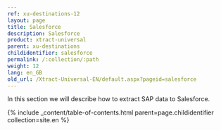 ```yaml
---
ref: xu-destinations-12
layout: page
title: Salesforce
description: Salesforce
product: xtract-universal
parent: xu-destinations
childidentifier: salesforce
permalink: /:collection/:path
weight: 12
lang: en_GB
old_url: /Xtract-Universal-EN/default.aspx?pageid=salesforce
---
```


In this section we will describe how to extract SAP data to Salesforce.

{% include _content/table-of-contents.html parent=page.childidentifier collection=site.en %}
